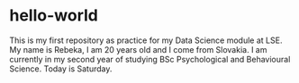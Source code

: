 # hello-world
This is my first repository as practice for my Data Science module at LSE.
My name is Rebeka, I am 20 years old and I come from Slovakia. I am currently in my second year of studying BSc Psychological and Behavioural Science. Today is Saturday.
